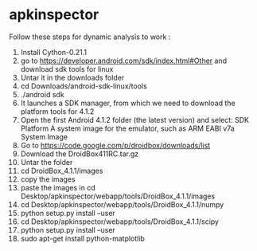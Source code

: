 apkinspector
============

Follow these steps for dynamic analysis to work :

1. Install Cython-0.21.1
2. go to https://developer.android.com/sdk/index.html#Other and download sdk tools for linux
3. Untar it in the downloads folder
4. cd Downloads/android-sdk-linux/tools
5. ./android sdk
6. It launches a SDK manager, from which we need to download the platform tools for 4.1.2
7. Open the first Android 4.1.2 folder (the latest version) and select:
SDK Platform
A system image for the emulator, such as 
ARM EABI v7a System Image
8. Go to https://code.google.com/p/droidbox/downloads/list
9. Download the DroidBox411RC.tar.gz  
10. Untar the folder
11. cd DroidBox_4.1.1/images
12. copy the images
13. paste the images in cd Desktop/apkinspector/webapp/tools/DroidBox_4.1.1/images
14. cd Desktop/apkinspector/webapp/tools/DroidBox_4.1.1/numpy
15. python setup.py install –user
16. cd Desktop/apkinspector/webapp/tools/DroidBox_4.1.1/scipy
17. python setup.py install –user
18. sudo apt-get install python-matplotlib 

